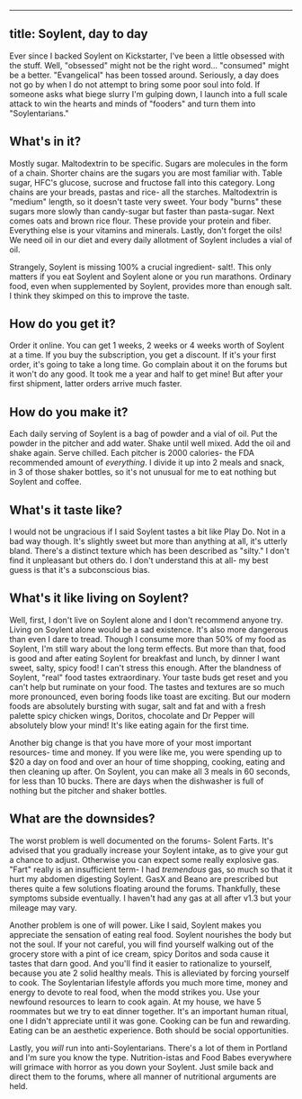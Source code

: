 ---

title: Soylent, day to day
--------------------------

Ever since I backed Soylent on Kickstarter, I've been a little obsessed with the stuff. Well, "obsessed" might not be the right word... "consumed" might be a better. "Evangelical" has been tossed around. Seriously, a day does not go by when I do not attempt to bring some poor soul into fold. If someone asks what biege slurry I'm gulping down, I launch into a full scale attack to win the hearts and minds of "fooders" and turn them into "Soylentarians."

What's in it?
-------------

Mostly sugar. Maltodextrin to be specific. Sugars are molecules in the form of a chain. Shorter chains are the sugars you are most familiar with. Table sugar, HFC's glucose, sucrose and fructose fall into this category. Long chains are your breads, pastas and rice- all the starches. Maltodextrin is "medium" length, so it doesn't taste very sweet. Your body "burns" these sugars more slowly than candy-sugar but faster than pasta-sugar. Next comes oats and brown rice flour. These provide your protein and fiber. Everything else is your vitamins and minerals. Lastly, don't forget the oils! We need oil in our diet and every daily allotment of Soylent includes a vial of oil.

Strangely, Soylent is missing 100% a crucial ingredient- salt!. This only matters if you eat Soylent and Soylent alone or you run marathons. Ordinary food, even when supplemented by Soylent, provides more than enough salt. I think they skimped on this to improve the taste.

How do you get it?
------------------

Order it online. You can get 1 weeks, 2 weeks or 4 weeks worth of Soylent at a time. If you buy the subscription, you get a discount. If it's your first order, it's going to take a long time. Go complain about it on the forums but it won't do any good. It took me a year and half to get mine! But after your first shipment, latter orders arrive much faster.

How do you make it?
-------------------

Each daily serving of Soylent is a bag of powder and a vial of oil. Put the powder in the pitcher and add water. Shake until well mixed. Add the oil and shake again. Serve chilled. Each pitcher is 2000 calories- the FDA recommended amount of *everything*. I divide it up into 2 meals and snack, in 3 of those shaker bottles, so it's not unusual for me to eat nothing but Soylent and coffee.

What's it taste like?
---------------------

I would not be ungracious if I said Soylent tastes a bit like Play Do. Not in a bad way though. It's slightly sweet but more than anything at all, it's utterly bland. There's a distinct texture which has been described as "silty." I don't find it unpleasant but others do. I don't understand this at all- my best guess is that it's a subconscious bias.

What's it like living on Soylent?
---------------------------------

Well, first, I don't live on Soylent alone and I don't recommend anyone try. Living on Soylent alone would be a sad existence. It's also more dangerous than even I dare to tread. Though I consume more than 50% of my food as Soylent, I'm still wary about the long term effects. But more than that, food is good and after eating Soylent for breakfast and lunch, by dinner I want sweet, salty, spicy food! I can't stress this enough. After the blandness of Soylent, "real" food tastes extraordinary. Your taste buds get reset and you can't help but ruminate on your food. The tastes and textures are so much more pronounced, even boring foods like toast are exciting. But our modern foods are absolutely bursting with sugar, salt and fat and with a fresh palette spicy chicken wings, Doritos, chocolate and Dr Pepper will absolutely blow your mind! It's like eating again for the first time.

Another big change is that you have more of your most important resources- time and money. If you were like me, you were spending up to $20 a day on food and over an hour of time shopping, cooking, eating and then cleaning up after. On Soylent, you can make all 3 meals in 60 seconds, for less than 10 bucks. There are days when the dishwasher is full of nothing but the pitcher and shaker bottles.

What are the downsides?
-----------------------

The worst problem is well documented on the forums- Solent Farts. It's advised that you gradually increase your Soylent intake, as to give your gut a chance to adjust. Otherwise you can expect some really explosive gas. "Fart" really is an insufficient term- I had *tremendous* gas, so much so that it hurt my abdomen digesting Soylent. GasX and Beano are prescribed but theres quite a few solutions floating around the forums. Thankfully, these symptoms subside eventually. I haven't had any gas at all after v1.3 but your mileage may vary.

Another problem is one of will power. Like I said, Soylent makes you appreciate the sensation of eating real food. Soylent nourishes the body but not the soul. If your not careful, you will find yourself walking out of the grocery store with a pint of ice cream, spicy Doritos and soda cause it tastes that darn good. And you'll find it easier to rationalize to yourself, because you ate 2 solid healthy meals. This is alleviated by forcing yourself to cook. The Soylentarian lifestyle affords you much more time, money and energy to devote to real food, when the modd strikes you. Use your newfound resources to learn to cook again. At my house, we have 5 roommates but we try to eat dinner together. It's an important human ritual, one I didn't appreciate until it was gone. Cooking can be fun and rewarding. Eating can be an aesthetic experience. Both should be social opportunities.

Lastly, you *will* run into anti-Soylentarians. There's a lot of them in Portland and I'm sure you know the type. Nutrition-istas and Food Babes everywhere will grimace with horror as you down your Soylent. Just smile back and direct them to the forums, where all manner of nutritional arguments are held.
